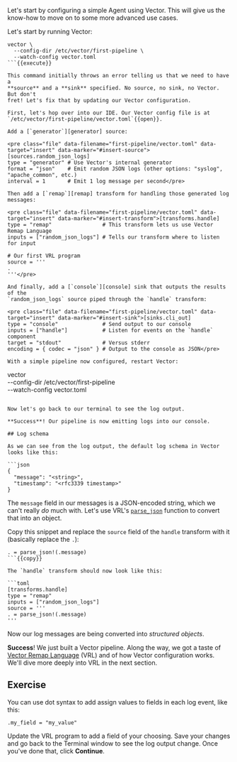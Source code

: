 Let's start by configuring a simple Agent using Vector. This will give us the know-how to move on to
some more advanced use cases.

Let's start by running Vector:

```
vector \
  --config-dir /etc/vector/first-pipeline \
  --watch-config vector.toml
```{{execute}}

This command initially throws an error telling us that we need to have a
**source** and a **sink** specified. No source, no sink, no Vector. But don't
fret! Let's fix that by updating our Vector configuration.

First, let's hop over into our IDE. Our Vector config file is at
`/etc/vector/first-pipeline/vector.toml`{{open}}.

Add a [`generator`][generator] source:

<pre class="file" data-filename="first-pipeline/vector.toml" data-target="insert" data-marker="#insert-source">[sources.random_json_logs]
type = "generator" # Use Vector's internal generator
format = "json"    # Emit random JSON logs (other options: "syslog", "apache_common", etc.)
interval = 1       # Emit 1 log message per second</pre>

Then add a [`remap`][remap] transform for handling those generated log messages:

<pre class="file" data-filename="first-pipeline/vector.toml" data-target="insert" data-marker="#insert-transform">[transforms.handle]
type = "remap"                # This transform lets us use Vector Remap Language
inputs = ["random_json_logs"] # Tells our transform where to listen for input

# Our first VRL program
source = '''
.
'''</pre>

And finally, add a [`console`][console] sink that outputs the results of the
`random_json_logs` source piped through the `handle` transform:

<pre class="file" data-filename="first-pipeline/vector.toml" data-target="insert" data-marker="#insert-sink">[sinks.cli_out]
type = "console"              # Send output to our console
inputs = ["handle"]           # Listen for events on the `handle` component
target = "stdout"             # Versus stderr
encoding = { codec = "json" } # Output to the console as JSON</pre>

With a simple pipeline now configured, restart Vector:

```
vector \
  --config-dir /etc/vector/first-pipeline \
  --watch-config vector.toml
```{{execute}}

Now let's go back to our terminal to see the log output.

**Success**! Our pipeline is now emitting logs into our console.

## Log schema

As we can see from the log output, the default log schema in Vector looks like this:

```json
{
  "message": "<string>",
  "timestamp": "<rfc3339 timestamp>"
}
```

The `message` field in our messages is a JSON-encoded string, which we can't really *do* much with.
Let's use VRL's [`parse_json`][parse_json] function to convert that into an object.

Copy this snippet and replace the `source` field of the `handle` transform with it (basically replace the `.`):

```
. = parse_json!(.message)
```{{copy}}

The `handle` transform should now look like this:

```toml
[transforms.handle]
type = "remap"
inputs = ["random_json_logs"]
source = '''
. = parse_json!(.message)
'''
```

Now our log messages are being converted into *structured objects*.

**Success**! We just built a Vector pipeline. Along the way, we got a taste of [Vector Remap
Language][vrl] (VRL) and of how Vector configuration works. We'll dive more deeply into VRL in the
next section.

## Exercise

You can use dot syntax to add assign values to fields in each log event, like this:

```
.my_field = "my_value"
```

Update the VRL program to add a field of your choosing. Save your changes and go back to the Terminal window to see the
log output change. Once you've done that, click **Continue**.

[console]: https://vector.dev/docs/reference/configuration/sinks/console
[generator]: https://vector.dev/docs/reference/configuration/sources/generator
[parse_json]: https://vrl.dev/functions/#parse_json
[remap]: https://vector.dev/docs/reference/configuration/transforms/remap
[sinks]: https://vector.dev/docs/reference/configuration/sinks
[sources]: https://vector.dev/docs/reference/configuration/sources
[transforms]: https://vector.dev/docs/reference/configuration/transforms
[vrl]: https://vrl.dev